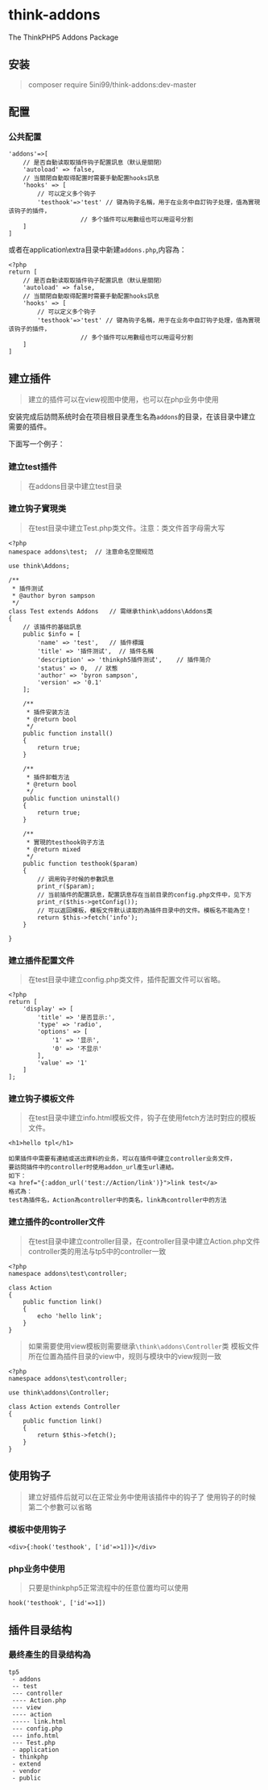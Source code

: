 # think-addons
The ThinkPHP5 Addons Package

## 安装
> composer require 5ini99/think-addons:dev-master

## 配置
### 公共配置
```
'addons'=>[
    // 是否自動读取取插件钩子配置訊息（默认是關閉）
    'autoload' => false,
    // 当關閉自動取得配置时需要手動配置hooks訊息
    'hooks' => [
	    // 可以定义多个钩子
        'testhook'=>'test' // 键為钩子名稱，用于在业务中自訂钩子处理，值為實現该钩子的插件，
					// 多个插件可以用數组也可以用逗号分割
	]
]
```
或者在application\extra目录中新建`addons.php`,内容為：
```
<?php
return [
	// 是否自動读取取插件钩子配置訊息（默认是關閉）
    'autoload' => false,
    // 当關閉自動取得配置时需要手動配置hooks訊息
    'hooks' => [
        // 可以定义多个钩子
        'testhook'=>'test' // 键為钩子名稱，用于在业务中自訂钩子处理，值為實現该钩子的插件，
                    // 多个插件可以用數组也可以用逗号分割
    ]
]
```

## 建立插件
> 建立的插件可以在view视图中使用，也可以在php业务中使用
 
安装完成后訪問系统时会在项目根目录產生名為`addons`的目录，在该目录中建立需要的插件。

下面写一个例子：

### 建立test插件
> 在addons目录中建立test目录

### 建立钩子實現类
> 在test目录中建立Test.php类文件。注意：类文件首字母需大写

```
<?php
namespace addons\test;	// 注意命名空間规范

use think\Addons;

/**
 * 插件测试
 * @author byron sampson
 */
class Test extends Addons	// 需继承think\addons\Addons类
{
	// 该插件的基础訊息
    public $info = [
        'name' => 'test',	// 插件標識
        'title' => '插件测试',	// 插件名稱
        'description' => 'thinkph5插件测试',	// 插件简介
        'status' => 0,	// 狀態
        'author' => 'byron sampson',
        'version' => '0.1'
    ];

    /**
     * 插件安装方法
     * @return bool
     */
    public function install()
    {
        return true;
    }

    /**
     * 插件卸载方法
     * @return bool
     */
    public function uninstall()
    {
        return true;
    }

    /**
     * 實現的testhook钩子方法
     * @return mixed
     */
    public function testhook($param)
    {
		// 调用钩子时候的参數訊息
        print_r($param);
		// 当前插件的配置訊息，配置訊息存在当前目录的config.php文件中，见下方
        print_r($this->getConfig());
		// 可以返回模板，模板文件默认读取的為插件目录中的文件。模板名不能為空！
        return $this->fetch('info');
    }

}
```

### 建立插件配置文件
> 在test目录中建立config.php类文件，插件配置文件可以省略。

```
<?php
return [
    'display' => [
        'title' => '是否显示:',
        'type' => 'radio',
        'options' => [
            '1' => '显示',
            '0' => '不显示'
        ],
        'value' => '1'
    ]
];
```

### 建立钩子模板文件
> 在test目录中建立info.html模板文件，钩子在使用fetch方法时對应的模板文件。

```
<h1>hello tpl</h1>

如果插件中需要有連結或送出資料的业务，可以在插件中建立controller业务文件，
要訪問插件中的controller时使用addon_url產生url連結。
如下：
<a href="{:addon_url('test://Action/link')}">link test</a>
格式為：
test為插件名，Action為controller中的类名，link為controller中的方法
```

### 建立插件的controller文件
> 在test目录中建立controller目录，在controller目录中建立Action.php文件
> controller类的用法与tp5中的controller一致

```
<?php
namespace addons\test\controller;

class Action
{
    public function link()
    {
        echo 'hello link';
    }
}
```
> 如果需要使用view模板则需要继承`\think\addons\Controller`类
> 模板文件所在位置為插件目录的view中，规则与模块中的view规则一致

```
<?php
namespace addons\test\controller;

use think\addons\Controller;

class Action extends Controller
{
    public function link()
    {
        return $this->fetch();
    }
}
```

## 使用钩子
> 建立好插件后就可以在正常业务中使用该插件中的钩子了
> 使用钩子的时候第二个参數可以省略

### 模板中使用钩子

```
<div>{:hook('testhook', ['id'=>1])}</div>
```

### php业务中使用
> 只要是thinkphp5正常流程中的任意位置均可以使用

```
hook('testhook', ['id'=>1])
```

## 插件目录结构
### 最终產生的目录结构為

```
tp5
 - addons
 -- test
 --- controller
 ---- Action.php
 --- view
 ---- action
 ----- link.html
 --- config.php
 --- info.html
 --- Test.php
 - application
 - thinkphp
 - extend
 - vendor
 - public
```
